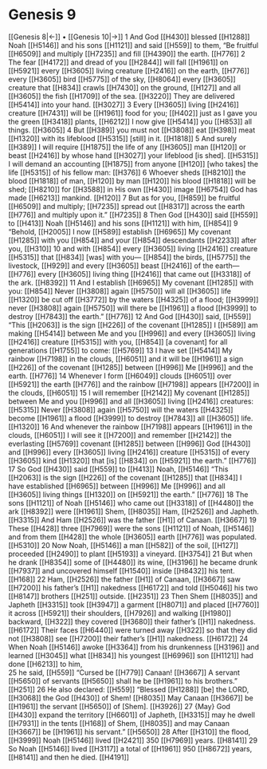 # Genesis 9
[[Genesis 8|←]] • [[Genesis 10|→]]
1 And God [[H430]] blessed [[H1288]] Noah [[H5146]] and his sons [[H1121]] and said [[H559]] to them,  “Be fruitful [[H6509]] and multiply [[H7235]] and fill [[H4390]] the earth. [[H776]] 
2 The fear [[H4172]] and dread of you [[H2844]] will fall [[H1961]] on [[H5921]] every [[H3605]] living creature [[H2416]] on the earth, [[H776]] every [[H3605]] bird [[H5775]] of the sky, [[H8064]] every [[H3605]] creature that [[H834]] crawls [[H7430]] on the ground, [[H127]] and all [[H3605]] the fish [[H1709]] of the sea. [[H3220]] They are delivered [[H5414]] into your hand. [[H3027]] 
3 Every [[H3605]] living [[H2416]] creature [[H7431]] will be [[H1961]] food for you; [[H402]] just as I gave you the green [[H3418]] plants, [[H6212]] I now give [[H5414]] you [[H853]] all things. [[H3605]] 
4 But [[H389]] you must not [[H3808]] eat [[H398]] meat [[H1320]] with its lifeblood [[H5315]] [still] in it. [[H1818]] 
5 And surely [[H389]] I will require [[H1875]] the life of any [[H3605]] man [[H120]] or beast [[H2416]] by whose hand [[H3027]] your lifeblood [is shed]. [[H5315]] I will demand an accounting [[H1875]] from anyone [[H120]] [who takes] the life [[H5315]] of his fellow man: [[H376]] 
6 Whoever sheds [[H8210]] the blood [[H1818]] of man, [[H120]] by man [[H120]] his blood [[H1818]] will be shed; [[H8210]] for [[H3588]] in His own [[H430]] image [[H6754]] God has made [[H6213]] mankind. [[H120]] 
7 But as for you, [[H859]] be fruitful [[H6509]] and multiply; [[H7235]] spread out [[H8317]] across the earth [[H776]] and multiply upon it.” [[H7235]] 
8 Then God [[H430]] said [[H559]] to [[H413]] Noah [[H5146]] and his sons [[H1121]] with him, [[H854]] 
9 “Behold, [[H2005]] I now [[H589]] establish [[H6965]] My covenant [[H1285]] with you [[H854]] and your [[H854]] descendants [[H2233]] after you, [[H310]] 
10 and with [[H854]] every [[H3605]] living [[H2416]] creature [[H5315]] that [[H834]] [was] with you— [[H854]] the birds, [[H5775]] the livestock, [[H929]] and every [[H3605]] beast [[H2416]] of the earth— [[H776]] every [[H3605]] living thing [[H2416]] that came out [[H3318]] of the ark. [[H8392]] 
11 And I establish [[H6965]] My covenant [[H1285]] with you: [[H854]] Never [[H3808]] again [[H5750]] will all [[H3605]] life [[H1320]] be cut off [[H3772]] by the waters [[H4325]] of a flood; [[H3999]] never [[H3808]] again [[H5750]] will there be [[H1961]] a flood [[H3999]] to destroy [[H7843]] the earth.” [[H776]] 
12 And God [[H430]] said, [[H559]] “This [[H2063]] is the sign [[H226]] of the covenant [[H1285]] I [[H589]] am making [[H5414]] between Me and you [[H996]] and every [[H3605]] living [[H2416]] creature [[H5315]] with you, [[H854]] [a covenant] for all generations [[H1755]] to come: [[H5769]] 
13 I have set [[H5414]] My rainbow [[H7198]] in the clouds, [[H6051]] and it will be [[H1961]] a sign [[H226]] of the covenant [[H1285]] between [[H996]] Me [[H996]] and the earth. [[H776]] 
14 Whenever I form [[H6049]] clouds [[H6051]] over [[H5921]] the earth [[H776]] and the rainbow [[H7198]] appears [[H7200]] in the clouds, [[H6051]] 
15 I will remember [[H2142]] My covenant [[H1285]] between Me and you [[H996]] and all [[H3605]] living [[H2416]] creatures: [[H5315]] Never [[H3808]] again [[H5750]] will the waters [[H4325]] become [[H1961]] a flood [[H3999]] to destroy [[H7843]] all [[H3605]] life. [[H1320]] 
16 And whenever the rainbow [[H7198]] appears [[H1961]] in the clouds, [[H6051]] I will see it [[H7200]] and remember [[H2142]] the everlasting [[H5769]] covenant [[H1285]] between [[H996]] God [[H430]] and [[H996]] every [[H3605]] living [[H2416]] creature [[H5315]] of every [[H3605]] kind [[H1320]] that [is] [[H834]] on [[H5921]] the earth.” [[H776]] 
17 So God [[H430]] said [[H559]] to [[H413]] Noah, [[H5146]] “This [[H2063]] is the sign [[H226]] of the covenant [[H1285]] that [[H834]] I have established [[H6965]] between [[H996]] Me [[H996]] and all [[H3605]] living things [[H1320]] on [[H5921]] the earth.” [[H776]] 
18 The sons [[H1121]] of Noah [[H5146]] who came out [[H3318]] of [[H4480]] the ark [[H8392]] were [[H1961]] Shem, [[H8035]] Ham, [[H2526]] and Japheth. [[H3315]] And Ham [[H2526]] was the father [[H1]] of Canaan. [[H3667]] 
19 These [[H428]] three [[H7969]] were the sons [[H1121]] of Noah, [[H5146]] and from them [[H428]] the whole [[H3605]] earth [[H776]] was populated. [[H5310]] 
20 Now Noah, [[H5146]] a man [[H582]] of the soil, [[H127]] proceeded [[H2490]] to plant [[H5193]] a vineyard. [[H3754]] 
21 But when he drank [[H8354]] some of [[H4480]] its wine, [[H3196]] he became drunk [[H7937]] and uncovered himself [[H1540]] inside [[H8432]] his tent. [[H168]] 
22 Ham, [[H2526]] the father [[H1]] of Canaan, [[H3667]] saw [[H7200]] his father’s [[H1]] nakedness [[H6172]] and told [[H5046]] his two [[H8147]] brothers [[H251]] outside. [[H2351]] 
23 Then Shem [[H8035]] and Japheth [[H3315]] took [[H3947]] a garment [[H8071]] and placed [[H7760]] it across [[H5921]] their shoulders, [[H7926]] and walking [[H1980]] backward, [[H322]] they covered [[H3680]] their father’s [[H1]] nakedness. [[H6172]] Their faces [[H6440]] were turned away [[H322]] so that they did not [[H3808]] see [[H7200]] their father’s [[H1]] nakedness. [[H6172]] 
24 When Noah [[H5146]] awoke [[H3364]] from his drunkenness [[H3196]] and learned [[H3045]] what [[H834]] his youngest [[H6996]] son [[H1121]] had done [[H6213]] to him,  
25 he said, [[H559]] “Cursed be [[H779]] Canaan! [[H3667]] A servant [[H5650]] of servants [[H5650]] shall he be [[H1961]] to his brothers.” [[H251]] 
26 He also declared: [[H559]] “Blessed [[H1288]] [be] the LORD, [[H3068]] the God [[H430]] of Shem! [[H8035]] May Canaan [[H3667]] be [[H1961]] the servant [[H5650]] of [Shem]. [[H3926]] 
27 {May} God [[H430]] expand the territory [[H6601]] of Japheth, [[H3315]] may he dwell [[H7931]] in the tents [[H168]] of Shem, [[H8035]] and may Canaan [[H3667]] be [[H1961]] his servant.” [[H5650]] 
28 After [[H310]] the flood, [[H3999]] Noah [[H5146]] lived [[H2421]] 350 [[H7969]] years. [[H8141]] 
29 So Noah [[H5146]] lived [[H3117]] a total of [[H1961]] 950 [[H8672]] years, [[H8141]] and then he died. [[H4191]] 

